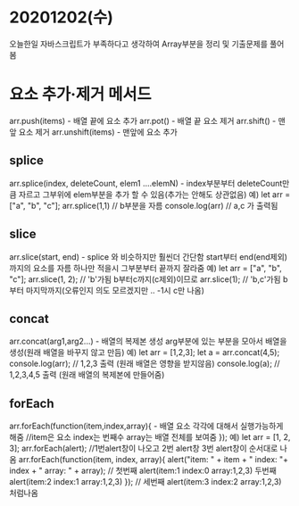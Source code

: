 20201202(수)
=
오늘한일
자바스크립트가 부족하다고 생각하여 Array부분을 정리 및 기출문제를 풀어봄


# 요소 추가·제거 메서드
arr.push(items) - 배열 끝에 요소 추가
arr.pot() - 배열 끝 요소 제거
arr.shift() - 맨 앞 요소 제거
arr.unshift(items) - 맨앞에 요소 추가

## splice 
arr.splice(index, deleteCount, elem1 ....elemN) - index부분부터 deleteCount만큼 자르고 그부위에 elem부분을 추가 할 수 있음(추가는 안해도 상관없음)
예)
let arr = ["a", "b", "c"];
   arr.splice(1,1)  // b부분을 자름
   console.log(arr) // a,c 가 출력됨

## slice
arr.slice(start, end) - splice 와 비슷하지만 훨씬더 간단함 start부터 end(end제외)까지의 요소를 자름 하나만 적을시 그부분부터 끝까지 잘라줌
예)
let arr = ["a", "b", "c"];
arr.slice(1, 2); // 'b'가됨 b부터c까지(c제외)이므로
arr.slice(1);   // 'b,c'가됨 b부터 마지막까지(오류인지 의도 모르겠지만 .. -1시 c만 나옴)

## concat
arr.concat(arg1,arg2...) - 배열의 복제본 생성 arg부분에 있는 부분을 모아서 배열을 생성(원래 배열을 바꾸지 않고 만듬)
예)
let arr = [1,2,3];
let a = arr.concat(4,5);
console.log(arr);  // 1,2,3 출력 (원래 배열은 영향을 받지않음)
console.log(a);    // 1,2,3,4,5 출력 (원래 배열의 복제본에 만들어줌)

## forEach
arr.forEach(function(item,index,array){ - 배열 요소 각각에 대해서 실행가능하게 해줌
  //item은 요소 index는 번째수 array는 배열 전체를 보여줌
});
예)
let arr = [1, 2, 3];
arr.forEach(alert);   //1번alert창이 나오고 2번 alert창 3번 alert창이 순서대로 나옴
arr.forEach(function(item, index, array){
   alert("item: " + item + " index: "+ index + " array: " + array); // 첫번째 alert(item:1 index:0 array:1,2,3) 두번째 alert(item:2 index:1 array:1,2,3)
});                                                                 // 세번째 alert(item:3 index:2 array:1,2,3)  처럼나옴
